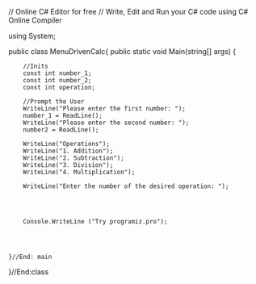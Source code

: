 // Online C# Editor for free
// Write, Edit and Run your C# code using C# Online Compiler

using System;

public class MenuDrivenCalc{
    public static void Main(string[] args) {
        
        //Inits
        const int number_1;
        const int number_2;
        const int operation;
        
        //Prompt the User
        WriteLine("Please enter the first number: ");
        number_1 = ReadLine();
        WriteLine("Please enter the second number: ");
        number2 = ReadLine();
        
        WriteLine("Operations");
        WriteLine("1. Addition");
        WriteLine("2. Subtraction");
        WriteLine("3. Division");
        WriteLine("4. Multiplication");
        
        WriteLine("Enter the number of the desired operation: ");
        
        
        
        
        Console.WriteLine ("Try programiz.pro");
    
        
        
        
    }//End: main
}//End:class
